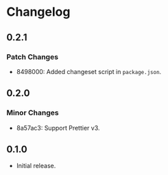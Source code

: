 # Changelog

## 0.2.1

### Patch Changes

- 8498000: Added changeset script in `package.json`.

## 0.2.0

### Minor Changes

- 8a57ac3: Support Prettier v3.

## 0.1.0

- Initial release.
